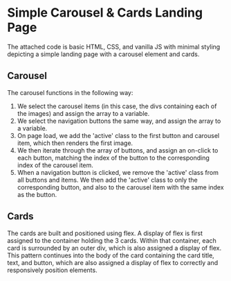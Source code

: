 # Simple Carousel & Cards Landing Page

The attached code is basic HTML, CSS, and vanilla JS with minimal styling depicting a simple landing page with a carousel element and cards.

## Carousel

The carousel functions in the following way:

1. We select the carousel items (in this case, the divs containing each of the images) and assign the array to a variable.
2. We select the navigation buttons the same way, and assign the array to a variable.
3. On page load, we add the 'active' class to the first button and carousel item, which then renders the first image.
4. We then iterate through the array of buttons, and assign an on-click to each button, matching the index of the button to the corresponding index of the carousel item.
5. When a navigation button is clicked, we remove the 'active' class from all buttons and items. We then add the 'active' class to only the corresponding button, and also to the carousel item with the same index as the button.

## Cards

The cards are built and positioned using flex. A display of flex is first assigned to the container holding the 3 cards. Within that container, each card is surrounded by an outer div, which is also assigned a display of flex. This pattern continues into the body of the card containing the card title, text, and button, which are also assigned a display of flex to correctly and responsively position elements.
